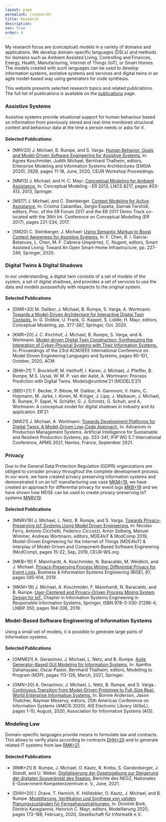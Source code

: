 ```yaml
---
layout: page
permalink: /research/
title: Research
description: 
nav: true
order: 4
---
```


My research focus are (conceptual) models in a variety of domains and applications. 
We develop domain-specific languages (DSLs) and methods for 
domains such as Ambient Assisted Living, Controlling and Finances, Energy, Health, 
Manufacturing, Internet of Things (IoT), or Smart Homes. 
The models created with such languages can be used to develop information systems, 
assistive systems and services and digital twins
in an agile model-based way using generators for code synthesis.

This website presents selected research topics and related publications.
The full list of publications is available on the [publications](../publications) page.

### Assistive Systems
Assistive systems provide situational support for human behaviour based on information from previously stored and
real-time monitored structural context and behaviour data at the time a person
needs or asks for it.

#### Selected Publications:

- [MRV20] J. Michael, B. Rumpe, and S. Varga. 
[Human Behavior, Goals and Model-Driven Software Engineering for Assistive Systems.](http://www.se-rwth.de/publications/Human-Behavior-Goals-and-Model-Driven-Software-Engineering-for-Assistive-Systems.pdf) 
In: Agnes Koschmider, Judith Michael, Bernhard Thalheim, editors, 
Enterprise Modeling and Information Systems Architectures (EMSIA 2020), 2628, pages 11-18, 
June, 2020, CEUR Workshop Proceedings.

- [MM13] J. Michael, and H. C. Mayr. [Conceptual Modeling for Ambient Assistance.](https://dl.acm.org/doi/10.1007/978-3-642-41924-9_33)
In: Conceptual Modeling - ER 2013, LNCS 8217, pages 403-413, 2013, Springer.

- [MS17] J. Michael, and C. Steinberger. [Context Modeling for Active Assistance.](http://ceur-ws.org/Vol-1979/paper-22.pdf)
In: Cristina Cabanillas, Sergio España, Siamak Farshidi, editors, Proc. of the ER Forum 2017 and the ER 2017
Demo Track co-located with the 36th Int. Conference on Conceptual Modelling (ER 2017), pages 221-234, 2017.

- [SM20] C. Steinberger, J. Michael: [Using Semantic Markup to Boost Context Awareness for Assistive Systems.](https://www.se-rwth.de/publications/Using-Semantic-Markup-to-Boost-Context-Awareness-for-Assistive-Systems.pdf)
In: F. Chen, R. I. García-Betances, L. Chen, M. F. Cabrera-Umpiérrez, C. Nugent, editors,
Smart Assisted Living: Toward An Open Smart-Home Infrastructure, pp. 227-246, Springer, 2020.


### Digital Twins & Digital Shadows
In our understanding, a digital twin consists of a set of models of the system, 
a set of digital shadows, and provides a set of services to use the data and models 
purposefully with respects to the original system.

#### Selected Publications
- [DMR+20] M. Dalibor, J. Michael, B. Rumpe, S. Varga, A. Wortmann: 
[Towards a Model-Driven Architecture for Interactive Digital Twin Cockpits.](https://www.se-rwth.de/publications/Towards-a-Model-Driven-Architecture-for-Interactive-Digital-Twin-Cockpits.pdf)
In: G. Dobbie, U. Frank, G. Kappel, S. Liddle, H. Mayr, editors, Conceptual Modeling, pp. 377-387, Springer, Oct. 2020.

- [KMR+20] J. C. Kirchhof, J. Michael, B. Rumpe, S. Varga, and A. Wortmann. 
[Model-driven Digital Twin Construction: Synthesizing the Integration of Cyber-Physical Systems with Their 
Information Systems.](http://www.se-rwth.de/publications/Model-driven-Digital-Twin-Construction-Synthesizing-the-Integration-of-Cyber-Physical-Systems-with-Their-Information-Systems.pdf)
In: Proceedings of the 23rd ACM/IEEE International Conference on Model Driven Engineering 
Languages and Systems, pages 90-101, October, 2020, ACM.

- [BHK+21] T. Brockhoff, M. Heithoff, I. Koren, J. Michael, J. Pfeiffer, B. Rumpe, M.S. Uysal, 
W. M. P. van der Aalst, A. Wortmann: Process Prediction with Digital Twins. Models@runtime’21 (MODELS’21)

- [BBD+21] F. Becker, P. Bibow, M. Dalibor, A. Gannouni, V. Hahn, C. Hopmann, M. Jarke, I. Koren, M. Kröger, 
J. Lipp, J. Maibaum, J. Michael, B. Rumpe, P. Sapel, N. Schäfer, G. J. Schmitz, G. Schuh, and A. Wortmann: 
A conceptual model for digital shadows in industry and its application. ER’21

- [MW21] J. Michael, A. Wortmann: 
[Towards Development Platforms for Digital Twins: A Model-Driven Low-Code Approach.](https://www.se-rwth.de/publications/Towards-Development-Platforms-for-Digital-Twins-A-Model-Driven-Low-Code-Approach.pdf)
In: Advances in Production Management Systems. Artificial Intelligence for Sustainable and Resilient Production Systems, 
pp. 333-341, IFIP WG 5.7 International Conference, APMS 2021, Nantes, France, September 2021.


### Privacy
Due to the General Data Protection Regulation (GDPR) organizations are obliged
to consider privacy throughout the complete development process.
In our work, we have created privacy preserving information systems and demonstrated it on an IoT manufacturing use
case [MKM+19](https://www.se-rwth.de/publications/User-Centered-and-Privacy-Driven-Process-Mining-System-Design-for-IoT.pdf),
we have created an approach for differential privacy for event logs 
[MKB+19](https://www.se-rwth.de/publications/Privacy-Preserving-Process-Mining.pdf)
and we have shown how MDSE can be used to create privacy-preserving IoT systems
[MNRV19](https://www.se-rwth.de/publications/Towards-Privacy-Preserving-IoT-Systems-Using-Model-Driven-Engineering.pdf).

#### Selected Publications

- [MNRV19] J. Michael, L. Netz, B. Rumpe, and S. Varga.
[Towards Privacy-Preserving IoT Systems Using Model Driven Engineering.](https://www.se-rwth.de/publications/Towards-Privacy-Preserving-IoT-Systems-Using-Model-Driven-Engineering.pdf)
In: Nicolas Ferry, Antonio Cicchetti, Federico Ciccozzi, Arnor Solberg, Manuel Wimmer, Andreas Wortmann, editors,
MDE4IoT & ModComp 2019, Model-Driven Engineering for the Internet of Things (MDE4IoT) &
Interplay of Model-Driven and Component-Based Software Engineering (ModComp), pages 15-22, Sep, 2019, CEUR-WS.org.

- [MKB+19] F. Mannhardt, A. Koschmider, N. Baracaldo, M. Weidlich, and J. Michael. 
[Privacy-Preserving Process Mining: Differential Privacy for Event Logs.](https://www.se-rwth.de/publications/Privacy-Preserving-Process-Mining.pdf) 
Business & Information Systems Engineering (BISE), 61, pages 595-614, 2019.

- [MKM+19] J. Michael, A. Koschmider, F. Mannhardt, N. Baracaldo, and B. Rumpe.
[User-Centered and Privacy-Driven Process Mining System Design for IoT.](https://www.se-rwth.de/publications/User-Centered-and-Privacy-Driven-Process-Mining-System-Design-for-IoT.pdf)
Chapter in Information Systems Engineering in Responsible Information Systems, Springer,
ISBN 978-3-030-21296-4, LNBIP 350, pages 194-206, 2019.

### Model-Based Software Engineering of Information Systems
Using a small set of models, it is possible to generate large parts of information systems. 

#### Selected Publications

- [GMNR21] A. Gerasimov, J. Michael, L. Netz, and B. Rumpe. 
[Agile Generator-Based GUI Modeling for Information Systems.](http://www.se-rwth.de/publications/Agile-Generator-Based-GUI-Modeling-for-Information-Systems.pdf) 
In: Ajantha Dahanayake, Oscar Pastor, Bernhard Thalheim, editors, Modelling to Program (M2P), 
pages 113-126, March, 2021, Springer.

- [GMN+20] A. Gerasimov, J. Michael, L. Netz, B. Rumpe, and S. Varga.:
[Continuous Transition from Model-Driven Prototype to Full-Size Real-World Enterprise Information Systems.](http://www.se-rwth.de/publications/Continuous-Transition-from-Model-Driven-Prototype-to-Full-Size-Real-World-Enterprise-Information-Systems.pdf)
In: Bonnie Anderson, Jason Thatcher, Rayman Meservy, editors, 
25th Americas Conference on Information Systems (AMCIS 2020), AIS Electronic Library (AISeL), 
pages 1-10, August, 2020, Association for Information Systems (AIS).


### Modeling Law
Domain-specific languages provide means to formulate law and contracts. 
This allows to verify plans according to contracts [DHH+20](http://www.se-rwth.de/publications/Modellierung-Verifikation-und-Synthese-von-validen-Planungszustaenden-fuer-Fernsehausstrahlungen.pdf)
and to generate related IT systems from law [RMK+21](http://www.se-rwth.de/publications/Digitalisierung-der-Gesetzgebung-zur-Steigerung-der-digitalen-Souveraenitaet-des-Staates.pdf).


#### Selected Publications

- [RMK+21] B. Rumpe, J. Michael, O. Kautz, R. Krebs, S. Gandenberger, J. Standt, and U. Weber. 
[Digitalisierung der Gesetzgebung zur Steigerung der digitalen Souveränität des Staates.](http://www.se-rwth.de/publications/Digitalisierung-der-Gesetzgebung-zur-Steigerung-der-digitalen-Souveraenitaet-des-Staates.pdf) 
Berichte des NEGZ, Nationales E-Government Kompetenzzentrum e. V., June, 2021.

- [DHH+20] I. Drave, T. Henrich, K. Hölldobler, O. Kautz, J. Michael, and B. Rumpe. 
[Modellierung, Verifikation und Synthese von validen Planungszuständen für Fernsehausstrahlungen.](http://www.se-rwth.de/publications/Modellierung-Verifikation-und-Synthese-von-validen-Planungszustaenden-fuer-Fernsehausstrahlungen.pdf) 
In: Dominik Bork, Dimitris Karagiannis, Heinrich C. Mayr, editors, Modellierung 2020, pages 173-188, 
February, 2020, Gesellschaft für Informatik e.V..